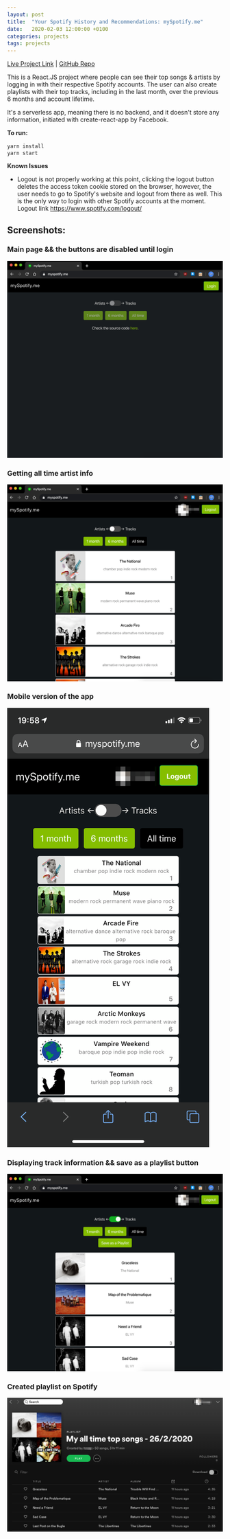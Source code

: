 ```yaml
---
layout: post
title:  "Your Spotify History and Recommendations: mySpotify.me"
date:   2020-02-03 12:00:00 +0100
categories: projects
tags: projects
---
```

[Live Project Link](https://myspotify.me/) |
[GitHub Repo](https://github.com/gokhj/mySpotify.me)

This is a React.JS project where people can see their top songs & artists by logging in with their respective Spotify accounts. The user can also create playlists with their top tracks, including in the last month, over the previous 6 months and account lifetime.

It's a serverless app, meaning there is no backend, and it doesn't store any information, initiated with create-react-app by Facebook.

**To run:**
```
yarn install
yarn start
```

**Known Issues**
- Logout is not properly working at this point, clicking the logout button deletes the access token cookie stored on the browser, however, the user needs to go to Spotify's website and logout from there as well. This is the only way to login with other Spotify accounts at the moment. Logout link https://www.spotify.com/logout/

## Screenshots:

### Main page && the buttons are disabled until login

![Readme%20md/Untitled.png](/assets/myspotify/1.png)

### Getting all time artist info

![Readme%20md/Untitled%201.png](/assets/myspotify/2.png)

### Mobile version of the app

![Readme%20md/Untitled%202.png](/assets/myspotify/3.png)

### Displaying track information && save as a playlist button

![Readme%20md/Untitled%203.png](/assets/myspotify/4.png)

### Created playlist on Spotify

![Readme%20md/Untitled%204.png](/assets/myspotify/5.png)